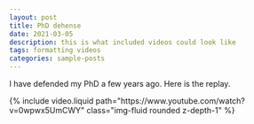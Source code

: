 ```yaml
---
layout: post
title: PhD dehense
date: 2021-03-05 
description: this is what included videos could look like
tags: formatting videos
categories: sample-posts
---
```




I have defended my PhD a few years ago. Here is the replay.
<div class="row mt-3">
    <div class="col-sm mt-3 mt-md-0">
        {% include video.liquid path="https://www.youtube.com/watch?v=0wpwx5UmCWY" class="img-fluid rounded z-depth-1" %}
    </div>
</div>
